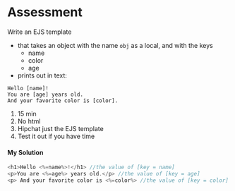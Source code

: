 # Assessment

Write an EJS template
  * that takes an object with the name `obj` as a local, and with the keys
      * name
      * color
      * age
  * prints out in text:

```
Hello [name]!
You are [age] years old.
And your favorite color is [color].
```

1. 15 min
2. No html
3. Hipchat just the EJS template
4. Test it out if you have time

#### My Solution
```js
<h1>Hello <%=name%>!</h1> //the value of [key = name]
<p>You are <%=age%> years old.</p> //the value of [key = age]
<p> And your favorite color is <%=color%> //the value of [key = color]
```
